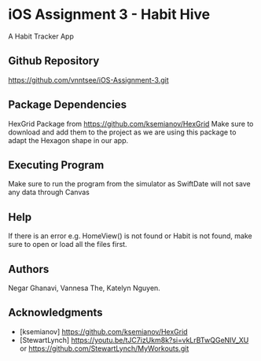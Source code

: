 # iOS Assignment 3 - Habit Hive
 A Habit Tracker App 
 
 ## Github Repository
 https://github.com/vnntsee/iOS-Assignment-3.git
 
 ## Package Dependencies
 HexGrid Package from https://github.com/ksemianov/HexGrid 
 Make sure to download and add them to the project as we are using this package to adapt the Hexagon shape in our app.
 
 ## Executing Program
 Make sure to run the program from the simulator as SwiftDate will not save any data through Canvas
 
 ## Help
 If there is an error e.g. HomeView() is not found or Habit is not found, make sure to open or load all the files first.
 
 ## Authors
 Negar Ghanavi, Vannesa The, Katelyn Nguyen.
 
 ## Acknowledgments
 * [ksemianov] https://github.com/ksemianov/HexGrid
 * [StewartLynch] https://youtu.be/tJC7izUkm8k?si=vkLrBTwQGeNIV_XU or https://github.com/StewartLynch/MyWorkouts.git
